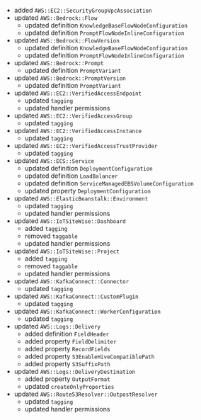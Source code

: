 - added `AWS::EC2::SecurityGroupVpcAssociation`
- updated `AWS::Bedrock::Flow`
  - updated definition `KnowledgeBaseFlowNodeConfiguration`
  - updated definition `PromptFlowNodeInlineConfiguration`
- updated `AWS::Bedrock::FlowVersion`
  - updated definition `KnowledgeBaseFlowNodeConfiguration`
  - updated definition `PromptFlowNodeInlineConfiguration`
- updated `AWS::Bedrock::Prompt`
  - updated definition `PromptVariant`
- updated `AWS::Bedrock::PromptVersion`
  - updated definition `PromptVariant`
- updated `AWS::EC2::VerifiedAccessEndpoint`
  - updated `tagging`
  - updated handler permissions
- updated `AWS::EC2::VerifiedAccessGroup`
  - updated `tagging`
- updated `AWS::EC2::VerifiedAccessInstance`
  - updated `tagging`
- updated `AWS::EC2::VerifiedAccessTrustProvider`
  - updated `tagging`
- updated `AWS::ECS::Service`
  - updated definition `DeploymentConfiguration`
  - updated definition `LoadBalancer`
  - updated definition `ServiceManagedEBSVolumeConfiguration`
  - updated property `DeploymentConfiguration`
- updated `AWS::ElasticBeanstalk::Environment`
  - updated `tagging`
  - updated handler permissions
- updated `AWS::IoTSiteWise::Dashboard`
  - added `tagging`
  - removed `taggable`
  - updated handler permissions
- updated `AWS::IoTSiteWise::Project`
  - added `tagging`
  - removed `taggable`
  - updated handler permissions
- updated `AWS::KafkaConnect::Connector`
  - updated `tagging`
- updated `AWS::KafkaConnect::CustomPlugin`
  - updated `tagging`
- updated `AWS::KafkaConnect::WorkerConfiguration`
  - updated `tagging`
- updated `AWS::Logs::Delivery`
  - added definition `FieldHeader`
  - added property `FieldDelimiter`
  - added property `RecordFields`
  - added property `S3EnableHiveCompatiblePath`
  - added property `S3SuffixPath`
- updated `AWS::Logs::DeliveryDestination`
  - added property `OutputFormat`
  - updated `createOnlyProperties`
- updated `AWS::Route53Resolver::OutpostResolver`
  - updated `tagging`
  - updated handler permissions
